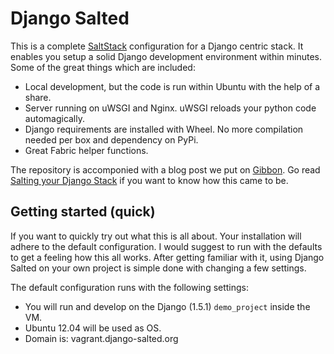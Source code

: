 # Django Salted

This is a complete [SaltStack] configuration for a Django centric stack. It
enables you setup a solid Django development environment within minutes. Some
of the great things which are included:

- Local development, but the code is run within Ubuntu with the help of a
  share.
- Server running on uWSGI and Nginx. uWSGI reloads your python code
  automagically.
- Django requirements are installed with Wheel. No more compilation needed per
  box and dependency on PyPi.
- Great Fabric helper functions.

The repository is accomponied with a blog post we put on [Gibbon]. Go read
[Salting your Django Stack] if you want to know how this came to be.

## Getting started (quick)

If you want to quickly try out what this is all about. Your installation will
adhere to the default configuration. I would suggest to run with the defaults
to get a feeling how this all works. After getting familiar with it, using
Django Salted on your own project is simple done with changing a few
settings.

The default configuration runs with the following settings:

- You will run and develop on the Django (1.5.1) `demo_project` inside the VM.
- Ubuntu 12.04 will be used as OS.
- Domain is: vagrant.django-salted.org

[SaltStack]: http://saltstack.com/community.html
[Gibbon]: http://blog.gibbon.co
[Salting your Django Stack]: http://blog.gibbon.co
